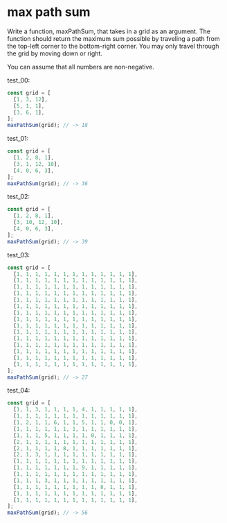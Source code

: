 # max path sum

Write a function, maxPathSum, that takes in a grid as an argument. The function should return the maximum sum possible by traveling a path from the top-left corner to the bottom-right corner. You may only travel through the grid by moving down or right.

You can assume that all numbers are non-negative.

test_00:
```js
const grid = [
  [1, 3, 12],
  [5, 1, 1],
  [3, 6, 1],
];
maxPathSum(grid); // -> 18
```

test_01:
```js
const grid = [
  [1, 2, 8, 1],
  [3, 1, 12, 10],
  [4, 0, 6, 3],
];
maxPathSum(grid); // -> 36
```

test_02:
```js
const grid = [
  [1, 2, 8, 1],
  [3, 10, 12, 10],
  [4, 0, 6, 3],
];
maxPathSum(grid); // -> 39
```

test_03:
```js
const grid = [
  [1, 1, 1, 1, 1, 1, 1, 1, 1, 1, 1, 1, 1],
  [1, 1, 1, 1, 1, 1, 1, 1, 1, 1, 1, 1, 1],
  [1, 1, 1, 1, 1, 1, 1, 1, 1, 1, 1, 1, 1],
  [1, 1, 1, 1, 1, 1, 1, 1, 1, 1, 1, 1, 1],
  [1, 1, 1, 1, 1, 1, 1, 1, 1, 1, 1, 1, 1],
  [1, 1, 1, 1, 1, 1, 1, 1, 1, 1, 1, 1, 1],
  [1, 1, 1, 1, 1, 1, 1, 1, 1, 1, 1, 1, 1],
  [1, 1, 1, 1, 1, 1, 1, 1, 1, 1, 1, 1, 1],
  [1, 1, 1, 1, 1, 1, 1, 1, 1, 1, 1, 1, 1],
  [1, 1, 1, 1, 1, 1, 1, 1, 1, 1, 1, 1, 1],
  [1, 1, 1, 1, 1, 1, 1, 1, 1, 1, 1, 1, 1],
  [1, 1, 1, 1, 1, 1, 1, 1, 1, 1, 1, 1, 1],
  [1, 1, 1, 1, 1, 1, 1, 1, 1, 1, 1, 1, 1],
  [1, 1, 1, 1, 1, 1, 1, 1, 1, 1, 1, 1, 1],
  [1, 1, 1, 1, 1, 1, 1, 1, 1, 1, 1, 1, 1],
];
maxPathSum(grid); // -> 27
```

test_04:
```js
const grid = [
  [1, 1, 3, 1, 1, 1, 1, 4, 1, 1, 1, 1, 1],
  [1, 1, 1, 1, 1, 1, 1, 1, 1, 1, 1, 1, 1],
  [1, 2, 1, 1, 6, 1, 1, 5, 1, 1, 0, 0, 1],
  [1, 1, 1, 1, 1, 1, 1, 1, 1, 1, 1, 1, 1],
  [1, 1, 1, 5, 1, 1, 1, 1, 0, 1, 1, 1, 1],
  [2, 1, 1, 1, 1, 1, 1, 1, 1, 1, 1, 1, 1],
  [2, 1, 1, 1, 1, 8, 1, 1, 1, 1, 1, 1, 1],
  [2, 1, 3, 1, 1, 1, 1, 1, 1, 1, 1, 1, 1],
  [1, 1, 1, 1, 1, 1, 1, 1, 1, 1, 1, 1, 1],
  [1, 1, 1, 1, 1, 1, 1, 9, 1, 1, 1, 1, 1],
  [1, 1, 1, 1, 1, 1, 1, 1, 1, 1, 1, 1, 1],
  [1, 1, 1, 3, 1, 1, 1, 1, 1, 1, 1, 1, 1],
  [1, 1, 1, 1, 1, 1, 1, 1, 1, 8, 1, 1, 1],
  [1, 1, 1, 1, 1, 1, 1, 1, 1, 1, 1, 1, 1],
  [1, 1, 1, 1, 1, 1, 1, 1, 1, 1, 1, 1, 1],
];
maxPathSum(grid); // -> 56
```
